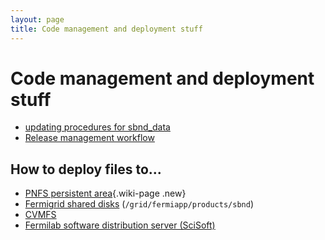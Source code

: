 ```yaml
---
layout: page
title: Code management and deployment stuff
---
```




Code management and deployment stuff
============================================================================================

-   [updating procedures for
    sbnd\_data](Small_data_files_for_SBND_processing_sbnd_data.html)
-   [Release management
    workflow](Release_management_workflow.html)



How to deploy files to\...
--------------------------------------------------------------------

-   [PNFS persistent area](Write_files_to_PNFS.html){.wiki-page .new}
-   [Fermigrid shared disks](Write_files_to_grid.html)
    (`/grid/fermiapp/products/sbnd`)
-   [CVMFS](Write_files_to_CVMFS.html)
-   [Fermilab software distribution server
    (SciSoft)](Write_files_to_SciSoft.html)
